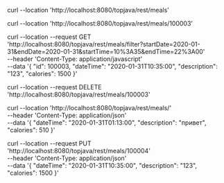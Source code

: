curl --location 'http://localhost:8080/topjava/rest/meals'

curl --location 'http://localhost:8080/topjava/rest/meals/100003'

curl --location --request GET 'http://localhost:8080/topjava/rest/meals/filter?startDate=2020-01-31&endDate=2020-01-31&startTime=10%3A35&endTime=22%3A00' \
--header 'Content-Type: application/javascript' \
--data '{
"id": 100003,
"dateTime": "2020-01-31T10:35:00",
"description": "123",
"calories": 1500
}'

curl --location --request DELETE 'http://localhost:8080/topjava/rest/meals/100003'

curl --location 'http://localhost:8080/topjava/rest/meals/' \
--header 'Content-Type: application/json' \
--data '{
"dateTime": "2020-01-31T01:13:00",
"description": "привет",
"calories": 510
}'

curl --location --request PUT 'http://localhost:8080/topjava/rest/meals/100004' \
--header 'Content-Type: application/json' \
--data '{
"dateTime": "2020-01-31T10:35:00",
"description": "123",
"calories": 1500
}'